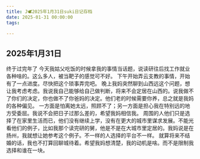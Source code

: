 ```yaml
---
title: J🕊️2025年1月31日suki日记存档
date: 2025-01-31 00:00:00
tags:

---
```


## 2025年1月31日

终于过完年了
今天我姑父吃饭的时候拿我的事情当话题，说读研往后找工作就业各种啥的。这么多人，被当靶子的感觉可不好。
下午开始弄云支教的事情，开始有了一点进度。尽快把这个琐事弄完吧。
晚上我妈突然聊到山西远这个问题，想让我考虑考虑。我说我自己能够给自己做判断，将来不会定居在山西的。说我做不了你们的决定，你也做不了你爸妈的决定。他们老的时候需要你养，总之就是我妈的各种偏见。
一方面是怕离她太远，照顾不了；另一方面是担心我在特别远的地方受委屈。我说不会把日子过那么差的，希望我妈相信我。
周围的人他们只是选择了在家里生活而已，他们没有继续上学，没有在更大的城市里谋求发展。不能光看他们的例子，比如我那个读完研的舅，他是不是在大城市里定居的。我妈说是在扬州，我就想让她参考这个例子。不一样的人选择的平台不一样。
就算将来不结婚的话，我也不打算回聊城待着。希望我妈想清楚，我的动机是啥。而不是限制我选择和谁在一块。
